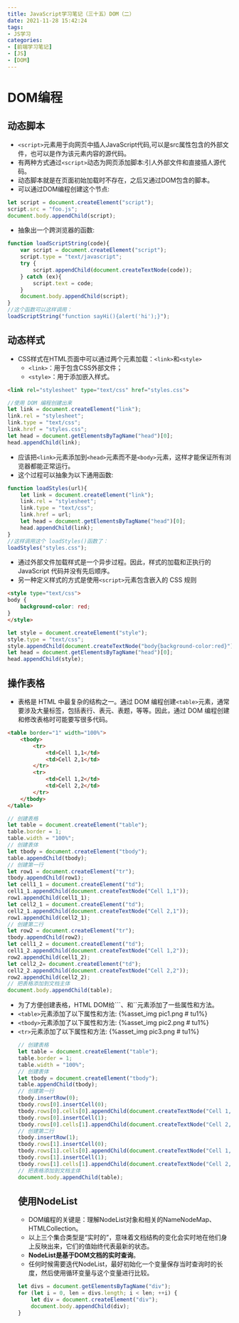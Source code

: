 ```yaml
---
title: JavaScript学习笔记（三十五）DOM（二）
date: 2021-11-28 15:42:24
tags:
- JS学习
categories:
- [前端学习笔记]
- [JS]
- [DOM]
---
```


# DOM编程

## 动态脚本

* ```<script>```元素用于向网页中插人JavaScript代码,可以是src属性包含的外部文件，也可以是作为该元素内容的源代码。
* 有两种方式通过```<script>```动态为网页添加脚本:引人外部文件和直接插人源代码。
* 动态脚本就是在页面初始加载时不存在，之后又通过DOM包含的脚本。
* 可以通过DOM编程创建这个节点:

```js
let script = document.createElement("script"); 
script.src = "foo.js"; 
document.body.appendChild(script); 
```

* 抽象出一个跨浏览器的函数:

```js
function loadScriptString(code){ 
    var script = document.createElement("script"); 
    script.type = "text/javascript"; 
    try { 
        script.appendChild(document.createTextNode(code)); 
    } catch (ex){ 
        script.text = code; 
    } 
    document.body.appendChild(script); 
}
//这个函数可以这样调用：
loadScriptString("function sayHi(){alert('hi');}"); 
```

## 动态样式

* CSS样式在HTML页面中可以通过两个元素加载：```<link>```和```<style>```
    * ```<link>```：用于包含CSS外部文件；
    * ```<style>```：用于添加嵌入样式。

```html
<link rel="stylesheet" type="text/css" href="styles.css"> 
```
```js
//使用 DOM 编程创建出来
let link = document.createElement("link"); 
link.rel = "stylesheet"; 
link.type = "text/css"; 
link.href = "styles.css"; 
let head = document.getElementsByTagName("head")[0]; 
head.appendChild(link); 
```
* 应该把```<link>```元素添加到```<head>```元素而不是```<body>```元素，这样才能保证所有浏览器都能正常运行。
* 这个过程可以抽象为以下通用函数:
```js
function loadStyles(url){ 
    let link = document.createElement("link"); 
    link.rel = "stylesheet"; 
    link.type = "text/css"; 
    link.href = url; 
    let head = document.getElementsByTagName("head")[0]; 
    head.appendChild(link); 
}
//这样调用这个 loadStyles()函数了：
loadStyles("styles.css");
```

* 通过外部文件加载样式是一个异步过程。因此，样式的加载和正执行的 JavaScript 代码并没有先后顺序。
* 另一种定义样式的方式是使用```<script>```元素包含嵌入的 CSS 规则
```html
<style type="text/css"> 
body { 
    background-color: red; 
} 
</style> 
```
```js
let style = document.createElement("style"); 
style.type = "text/css"; 
style.appendChild(document.createTextNode("body{background-color:red}")); 
let head = document.getElementsByTagName("head")[0]; 
head.appendChild(style); 
```

## 操作表格

* 表格是 HTML 中最复杂的结构之一。通过 DOM 编程创建```<table>```元素，通常要涉及大量标签，包括表行、表元、表题，等等。因此，通过 DOM 编程创建和修改表格时可能要写很多代码。

```html
<table border="1" width="100%"> 
    <tbody> 
        <tr> 
            <td>Cell 1,1</td> 
            <td>Cell 2,1</td> 
        </tr> 
        <tr> 
            <td>Cell 1,2</td> 
            <td>Cell 2,2</td> 
        </tr> 
    </tbody> 
</table> 
```
```js
// 创建表格
let table = document.createElement("table"); 
table.border = 1; 
table.width = "100%"; 
// 创建表体
let tbody = document.createElement("tbody"); 
table.appendChild(tbody); 
// 创建第一行
let row1 = document.createElement("tr"); 
tbody.appendChild(row1); 
let cell1_1 = document.createElement("td"); 
cell1_1.appendChild(document.createTextNode("Cell 1,1")); 
row1.appendChild(cell1_1); 
let cell2_1 = document.createElement("td"); 
cell2_1.appendChild(document.createTextNode("Cell 2,1")); 
row1.appendChild(cell2_1); 
// 创建第二行
let row2 = document.createElement("tr"); 
tbody.appendChild(row2); 
let cell1_2 = document.createElement("td"); 
cell1_2.appendChild(document.createTextNode("Cell 1,2")); 
row2.appendChild(cell1_2); 
let cell2_2= document.createElement("td"); 
cell2_2.appendChild(document.createTextNode("Cell 2,2")); 
row2.appendChild(cell2_2); 
// 把表格添加到文档主体
document.body.appendChild(table); 
```

* 为了方便创建表格，HTML DOM给```<table>、<tbody>和<tr>``元素添加了一些属性和方法。
* ```<table>```元素添加了以下属性和方法:
{%asset_img pic1.png # tu1%}
* ```<tbody>```元素添加了以下属性和方法:
{%asset_img pic2.png # tu1%}
* ```<tr>```元素添加了以下属性和方法:
{%asset_img pic3.png # tu1%}

```js
// 创建表格
let table = document.createElement("table"); 
table.border = 1; 
table.width = "100%"; 
// 创建表体
let tbody = document.createElement("tbody"); 
table.appendChild(tbody); 
// 创建第一行
tbody.insertRow(0); 
tbody.rows[0].insertCell(0); 
tbody.rows[0].cells[0].appendChild(document.createTextNode("Cell 1,1")); 
tbody.rows[0].insertCell(1); 
tbody.rows[0].cells[1].appendChild(document.createTextNode("Cell 2,1")); 
// 创建第二行
tbody.insertRow(1); 
tbody.rows[1].insertCell(0); 
tbody.rows[1].cells[0].appendChild(document.createTextNode("Cell 1,2")); 
tbody.rows[1].insertCell(1); 
tbody.rows[1].cells[1].appendChild(document.createTextNode("Cell 2,2")); 
// 把表格添加到文档主体
document.body.appendChild(table); 
```

## 使用NodeList

* DOM编程的关键是：理解NodeList对象和相关的NameNodeMap、HTMLCollection。
* 以上三个集合类型是“实时的”，意味着文档结构的变化会实时地在他们身上反映出来，它们的值始终代表最新的状态。
* **NodeList是基于DOM文档的实时查询**。
* 任何时候需要迭代NodeList，最好初始化一个变量保存当时查询时的长度，然后使用循环变量与这个变量进行比较。

```js
let divs = document.getElementsByTagName("div"); 
for (let i = 0, len = divs.length; i < len; ++i) { 
    let div = document.createElement("div"); 
    document.body.appendChild(div); 
}
```